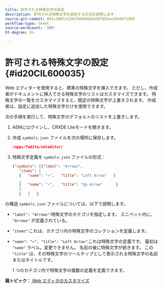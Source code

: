 ```yaml
---
title: 許可される特殊文字の設定
description: 許可される特殊文字を設定する方法を説明します
source-git-commit: 801c306fa120e7889d4b9428fd5bee2849bf1956
workflow-type: tm+mt
source-wordcount: '209'
ht-degree: 0%

---
```



# 許可される特殊文字の設定 {#id20CIL600035}

Web エディターを使用すると、標準の特殊文字を挿入できます。 ただし、作成者がドキュメントに挿入できる特殊文字のリストはカスタマイズできます。 特殊文字の一覧をカスタマイズすると、既定の特殊文字が上書きされます。 作成者は、設定に追加した特殊文字だけを使用できます。

次の手順を実行して、特殊文字のデフォルトのリストを上書きします。

1. AEMにログインし、CRXDE Liteモードを開きます。

1. 作成 `symbols.json` ファイルを次の場所に保存します。

   ```json
   /apps/fmdita/xmleditor/
   ```

1. 特殊文字定義を `symbols.json` ファイルの形式：

   ```json
   {"symbols": [{"label": "Arrows",
      "items": [
      {   "name": "←",   "title": "Left Arrow"   } 
      ,   
      {   "name": "↑",   "title": "Up Arrow"      } 
      ]   
      }   ]   }
   ```


の構造 `symbols.json` ファイルについては、以下で説明します。

- `"label": "Arrows"`:特殊文字のカテゴリを指定します。 スニペット内に、 `"Arrows"` が定義されている。
- `"items"`:これは、カテゴリ内の特殊文字のコレクションを定義します。
- `"name": "←", "title": "Left Arrow"`:これは特殊文字の定義です。 最初は `"name"` ラベル。変更できません。 名前の後に特殊文字が続きます。 この `"title"` は、その特殊文字のツールチップとして表示される特殊文字の名前またはタイトルです。

   1 つのカテゴリ内で特殊文字の複数の定義を定義できます。


**親トピック：**[ Web エディタのカスタマイズ](conf-web-editor.md)

